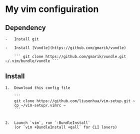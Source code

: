 My vim configuiration
=====================

## Dependency

	-	Install git

	-	Install [Vundle](https://github.com/gmarik/vundle)

		``` git clone https://github.com/gmarik/vundle.git ~/.vim/bundle/vundle ```

## Install

	1.	Download this config file

		```
		git clone https://github.com/liusenhua/vim-setup.git ~
		cp ~/vim-setup/.vimrc ~
		```


	2.	Launch `vim`, run `:BundleInstall` 
   		(or `vim +BundleInstall +qall` for CLI lovers)

